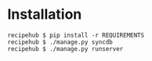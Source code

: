 Installation
============
	recipehub $ pip install -r REQUIREMENTS
	recipehub $ ./manage.py syncdb
	recipehub $ ./manage.py runserver